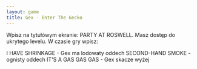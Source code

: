 ```yaml
---
layout: game
title: Gex - Enter The Gecko
---
```


Wpisz na tytułówym ekranie: PARTY AT ROSWELL. Masz dostęp 
do ukrytego 
levelu. W czasie gry wpisz:

I HAVE SHRINKAGE 	- Gex ma lodowaty oddech
SECOND-HAND SMOKE 	- ognisty oddech
IT'S A GAS GAS GAS 	- Gex skacze wyżej
